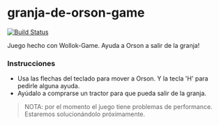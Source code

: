 # granja-de-orson-game
 
[![Build Status](https://github.com/wollok/granjaDeOrsonGame/actions/workflows/ci.yml/badge.svg)](https://github.com/wollok/granjaDeOrsonGame/actions/workflows/ci.yml)

Juego hecho con Wollok-Game. Ayuda a Orson a salir de la granja!

### Instrucciones

- Usa las flechas del teclado para mover a Orson. Y la tecla 'H' para pedirle alguna ayuda.
- Ayúdalo a comprarse un tractor para que pueda salir de la granja.

> NOTA: por el momento el juego tiene problemas de performance. Estaremos solucionándolo próximamente.